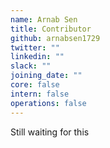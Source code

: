 ```yaml
---
name: Arnab Sen
title: Contributor
github: arnabsen1729
twitter: ""
linkedin: ""
slack: ""
joining_date: ""
core: false
intern: false
operations: false
---
```


Still waiting for this
